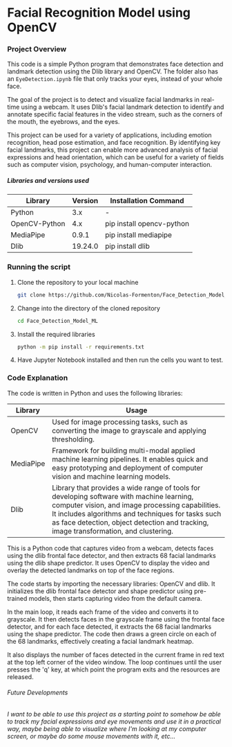 # Facial Recognition Model using OpenCV

### Project Overview
This code is a simple Python program that demonstrates face detection and landmark detection using the Dlib library and OpenCV. The folder also has an `EyeDetection.ipynb` file that only tracks your eyes, instead of your whole face.

The goal of the project is to detect and visualize facial landmarks in real-time using a webcam. It uses Dlib's facial landmark detection to identify and annotate specific facial features in the video stream, such as the corners of the mouth, the eyebrows, and the eyes.

This project can be used for a variety of applications, including emotion recognition, head pose estimation, and face recognition. By identifying key facial landmarks, this project can enable more advanced analysis of facial expressions and head orientation, which can be useful for a variety of fields such as computer vision, psychology, and human-computer interaction.

##### Libraries and versions used
Library         | Version | Installation Command
--------------- | ------- | --------------------
Python          | 3.x     | -
OpenCV-Python   | 4.x     | pip install opencv-python
MediaPipe     | 0.9.1   | pip install mediapipe
Dlib       | 19.24.0  | pip install dlib

### Running the script
1. Clone the repository to your local machine
    ```bash
    git clone https://github.com/Nicolas-Formenton/Face_Detection_Model_ML.git
    ```
2. Change into the directory of the cloned repository
    ```bash 
    cd Face_Detection_Model_ML
    ```
3. Install the required libraries
    ```bash
    python -m pip install -r requirements.txt
    ```
4. Have Jupyter Notebook installed and then run the cells you want to test.

### Code Explanation
The code is written in Python and uses the following libraries:

Library         | Usage   |
--------------- | ------- | 
OpenCV          | Used for image processing tasks, such as converting the image to grayscale and applying thresholding.| 
MediaPipe |  Framework for building multi-modal applied machine learning pipelines. It enables quick and easy prototyping and deployment of computer vision and machine learning models.
Dlib |  Library that provides a wide range of tools for developing software with machine learning, computer vision, and image processing capabilities. It includes algorithms and techniques for tasks such as face detection, object detection and tracking, image transformation, and clustering.

This is a Python code that captures video from a webcam, detects faces using the dlib frontal face detector, and then extracts 68 facial landmarks using the dlib shape predictor. It uses OpenCV to display the video and overlay the detected landmarks on top of the face regions.

The code starts by importing the necessary libraries: OpenCV and dlib. It initializes the dlib frontal face detector and shape predictor using pre-trained models, then starts capturing video from the default camera.

In the main loop, it reads each frame of the video and converts it to grayscale. It then detects faces in the grayscale frame using the frontal face detector, and for each face detected, it extracts the 68 facial landmarks using the shape predictor. The code then draws a green circle on each of the 68 landmarks, effectively creating a facial landmark heatmap.

It also displays the number of faces detected in the current frame in red text at the top left corner of the video window. The loop continues until the user presses the 'q' key, at which point the program exits and the resources are released.

###### Future Developments
###### I want to be able to use this project as a starting point to somehow be able to track my facial expressions and eye movements and use it in a practical way, maybe being able to visualize where I'm looking at my computer screen, or maybe do some mouse movements with it, etc...